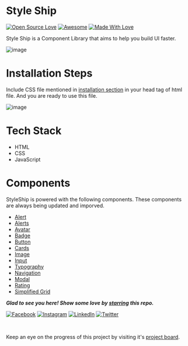 # Style Ship
[![Open Source Love](https://badges.frapsoft.com/os/v2/open-source.svg?v=103)](https://github.com/smilegupta)
[![Awesome](https://cdn.rawgit.com/sindresorhus/awesome/d7305f38d29fed78fa85652e3a63e154dd8e8829/media/badge.svg)](https://github.com/smilegupta) [![Made With Love](https://img.shields.io/badge/Made%20With-Love-orange.svg)](https://github.com/smilegupta)

Style Ship is a Component Library that aims to help you build UI faster.

![image](https://user-images.githubusercontent.com/38321072/151476581-050ac5fa-98c7-4def-b396-6597460754ba.png)

# Installation Steps

Include CSS file mentioned in [installation section](https://style-ship.netlify.app/pages/installation.html) in your head tag of html file.
And you are ready to use this file.

![image](https://user-images.githubusercontent.com/38321072/151476701-99afd08d-63cc-4bce-bd51-b413218bac09.png)

# Tech Stack
- HTML
- CSS
- JavaScript

# Components

StyleShip is powered with the following components. These components are always being updated and imporved.

<ul>
    <li><a href="">Alert</a></li>
    <li><a href="">Alerts</a></li>
    <li><a href="">Avatar</a></li>
    <li><a href="">Badge</a></li>
    <li><a href="">Button</a></li>
    <li><a href="">Cards</a></li>
    <li><a href="">Image</a></li>
    <li><a href="">Input</a></li>
    <li><a href=""> Typography</a></li>
    <li><a href=""> Navigation </a></li>
    <li><a href=""> Modal </a></li>
    <li><a href=""> Rating </a></li>
    <li><a href=""> Simplified Grid </a></li>
</ul>


***Glad to see you here! Show some love by [starring](https://github.com/smilegupta/style-ship/) this repo.***

[![Facebook](https://img.shields.io/static/v1.svg?label=follow&message=@smileguptaaa&color=grey&logo=facebook&style=flat&logoColor=white&colorA=blue)](https://www.facebook.com/smileguptaaa)  [![Instagram](https://img.shields.io/static/v1.svg?label=follow&message=@smileguptaaa&color=grey&logo=instagram&style=flat&logoColor=white&colorA=blue)](https://www.instagram.com/smileguptaaa/) [![LinkedIn](https://img.shields.io/static/v1.svg?label=connect&message=@smilegupta&color=grey&logo=linkedin&style=flat&logoColor=white&colorA=blue)](https://www.linkedin.com/in/smilegupta/) [![Twitter](https://img.shields.io/static/v1.svg?label=connect&message=@smileguptaaa&color=grey&logo=twitter&style=flat&logoColor=white&colorA=blue)](https://twitter.com/smileguptaaa)

<br />

Keep an eye on the progress of this project by visiting it's [project board](https://github.com/smilegupta/style-ship/projects/2).
